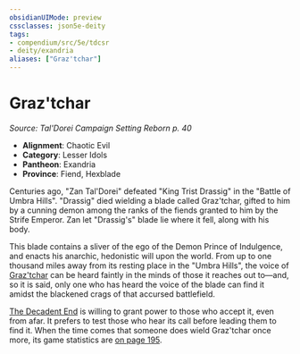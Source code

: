 ```yaml
---
obsidianUIMode: preview
cssclasses: json5e-deity
tags:
- compendium/src/5e/tdcsr
- deity/exandria
aliases: ["Graz'tchar"]
---
```

# Graz'tchar
*Source: Tal'Dorei Campaign Setting Reborn p. 40* 

- **Alignment**: Chaotic Evil
- **Category**: Lesser Idols
- **Pantheon**: Exandria
- **Province**: Fiend, Hexblade

Centuries ago, "Zan Tal'Dorei" defeated "King Trist Drassig" in the "Battle of Umbra Hills". "Drassig" died wielding a blade called Graz'tchar, gifted to him by a cunning demon among the ranks of the fiends granted to him by the Strife Emperor. Zan let "Drassig's" blade lie where it fell, along with his body.

This blade contains a sliver of the ego of the Demon Prince of Indulgence, and enacts his anarchic, hedonistic will upon the world. From up to one thousand miles away from its resting place in the "Umbra Hills", the voice of [Graz'tchar](Mechanics/items/graztchar-the-decadent-end-tdcsr.md) can be heard faintly in the minds of those it reaches out to—and, so it is said, only one who has heard the voice of the blade can find it amidst the blackened crags of that accursed battlefield.

[The Decadent End](Mechanics/items/graztchar-the-decadent-end-tdcsr.md) is willing to grant power to those who accept it, even from afar. It prefers to test those who hear its call before leading them to find it. When the time comes that someone does wield Graz'tchar once more, its game statistics are [on page 195](Mechanics/items/graztchar-the-decadent-end-tdcsr.md).